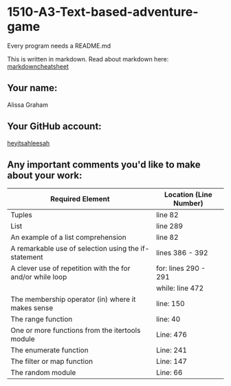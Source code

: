 # 1510-A3-Text-based-adventure-game

Every program needs a README.md

This is written in markdown. Read about markdown here: [markdowncheatsheet](https://www.markdownguide.org/cheat-sheet/)

## Your name:
Alissa Graham

## Your GitHub account:
[heyitsahleesah](https://github.com/heyitsahleesah)

## Any important comments you'd like to make about your work:
| Required Element                   | Location (Line Number) |
| ---------------------------------- | ---------------------- |
| Tuples  | line 82  |
| List  | line 289  |
| An example of a list comprehension | line 82                |
| A remarkable use of selection  using the if-statement     | lines 386 - 392  |
| A clever use of repetition with the for and/or while loop    | for: lines 290 - 291  |
|                                     | while: line 472        | 
| The membership operator (in)  where it makes sense     |  line: 150  |
| The range function  | line: 40 |
| One or more functions from the itertools module | Line: 476|
| The enumerate function| Line: 241 |
| The filter or map function | Line: 147|
| The random module | Line: 66|
